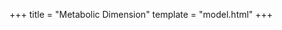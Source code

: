 +++
title = "Metabolic Dimension"
template = "model.html"
+++

<script src="model6.js" type="text/javascript"></script>
